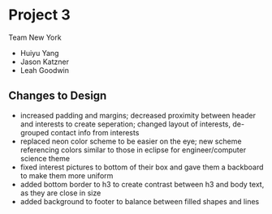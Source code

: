 # Project 3
Team New York
- Huiyu Yang
- Jason Katzner
- Leah Goodwin

## Changes to Design
- increased padding and margins; decreased proximity between header and interests to create seperation; changed layout of interests, de-grouped contact info from interests
- replaced neon color scheme to be easier on the eye; new scheme referencing colors similar to those in eclipse for engineer/computer science theme
- fixed interest pictures to bottom of their box and gave them a backboard to make them more uniform
- added bottom border to h3 to create contrast between h3 and body text, as they are close in size
- added background to footer to balance between filled shapes and lines
